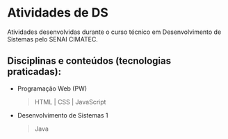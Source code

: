 # Atividades de DS 

Atividades desenvolvidas durante o curso técnico em Desenvolvimento de Sistemas pelo SENAI CIMATEC.

## Disciplinas e conteúdos (tecnologias praticadas):

- Programação Web (PW) 
  > HTML | CSS | JavaScript 

- Desenvolvimento de Sistemas 1
  > Java 

